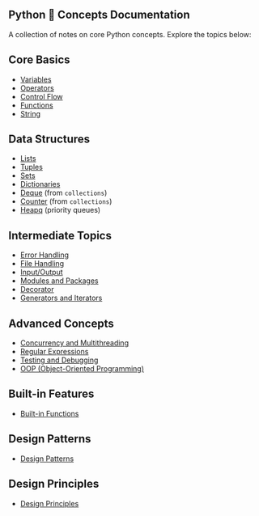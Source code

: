 ## Python 🐍 Concepts Documentation

A collection of notes on core Python concepts. Explore the topics below:

## Core Basics
- [Variables](./Variables.md)
- [Operators](./Operators.md)
- [Control Flow](./Control%20Flow.md)
- [Functions](./Functions.md)
- [String](./String.md)

## Data Structures
- [Lists](./Lists.md)
- [Tuples](./Tuples.md)
- [Sets](./Sets.md)
- [Dictionaries](./Dictionaries.md)
- [Deque](./Deque.md) (from `collections`)
- [Counter](./Counter.md) (from `collections`)
- [Heapq](./Heapq.md) (priority queues)

## Intermediate Topics
- [Error Handling](./Error%20Handling.md)
- [File Handling](./File%20Handling.md)
- [Input/Output](./Input%5COutput.md) 
- [Modules and Packages](./Modules%20and%20Packages.md)
- [Decorator](./Decorator.md)
- [Generators and Iterators](./Generators%20and%20Iterators.md)

## Advanced Concepts
- [Concurrency and Multithreading](./Concurrency%20and%20Multithreading.md)
- [Regular Expressions](./Regular%20Expressions.md)
- [Testing and Debugging](./Testing%20and%20Debugging.md)
- [OOP (Object-Oriented Programming)](./OOP.md)

## Built-in Features
- [Built-in Functions](./Built-in%20Functions.md)

## Design Patterns
- [Design Patterns](Design%20Patterns.md)

## Design Principles
- [Design Principles](Design%20Principles.md)
